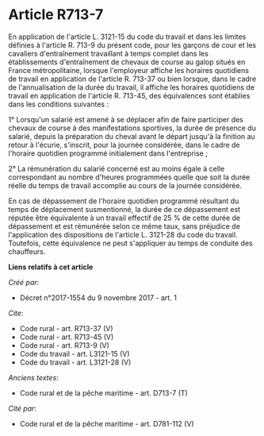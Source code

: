 # Article R713-7

En application de l'article L. 3121-15 du code du travail et dans les limites définies à l'article R. 713-9 du présent code,
pour les garçons de cour et les cavaliers d'entraînement travaillant à temps complet dans les établissements d'entraînement
de chevaux de course au galop situés en France métropolitaine, lorsque l'employeur affiche les horaires quotidiens de travail
en application de l'article R. 713-37 ou bien lorsque, dans le cadre de l'annualisation de la durée du travail, il affiche
les horaires quotidiens de travail en application de l'article R. 713-45, des équivalences sont établies dans les conditions
suivantes : 

1° Lorsqu'un salarié est amené à se déplacer afin de faire participer des chevaux de course à des manifestations sportives,
la durée de présence du salarié, depuis la préparation du cheval avant le départ jusqu'à la finition au retour à l'écurie,
s'inscrit, pour la journée considérée, dans le cadre de l'horaire quotidien programmé initialement dans l'entreprise ; 

2° La rémunération du salarié concerné est au moins égale à celle correspondant au nombre d'heures programmées quelle que
soit la durée réelle du temps de travail accomplie au cours de la journée considérée. 

En cas de dépassement de l'horaire quotidien programmé résultant du temps de déplacement susmentionné, la durée de ce
dépassement est réputée être équivalente à un travail effectif de 25 % de cette durée de dépassement et est rémunérée selon
ce même taux, sans préjudice de l'application des dispositions de l'article L. 3121-28 du code du travail. Toutefois, cette
équivalence ne peut s'appliquer au temps de conduite des chauffeurs.

**Liens relatifs à cet article**

_Créé par_:

  - Décret n°2017-1554 du 9 novembre 2017 - art. 1

_Cite_:

  - Code rural - art. R713-37 (V)
  - Code rural - art. R713-45 (V)
  - Code rural - art. R713-9 (V)
  - Code du travail - art. L3121-15 (V)
  - Code du travail - art. L3121-28 (V)

_Anciens textes_:

  - Code rural et de la pêche maritime - art. D713-7 (T)

_Cité par_:

  - Code rural et de la pêche maritime - art. D781-112 (V)
